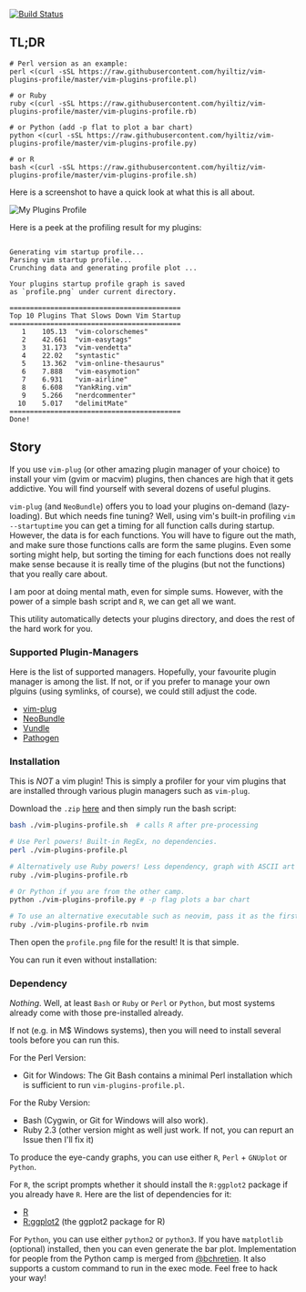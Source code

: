 [![Build Status](https://api.travis-ci.org/hyiltiz/vim-plugins-profile.svg?branch=master)](https://travis-ci.org/hyiltiz/vim-plugins-profile)

## TL;DR
```{BASH}
# Perl version as an example:
perl <(curl -sSL https://raw.githubusercontent.com/hyiltiz/vim-plugins-profile/master/vim-plugins-profile.pl)

# or Ruby
ruby <(curl -sSL https://raw.githubusercontent.com/hyiltiz/vim-plugins-profile/master/vim-plugins-profile.rb)

# or Python (add -p flat to plot a bar chart)
python <(curl -sSL https://raw.githubusercontent.com/hyiltiz/vim-plugins-profile/master/vim-plugins-profile.py)

# or R
bash <(curl -sSL https://raw.githubusercontent.com/hyiltiz/vim-plugins-profile/master/vim-plugins-profile.sh)
```

Here is a screenshot to have a quick look at what this is all about.

![My Plugins Profile](./test/result.png)

Here is a peek at the profiling result for my plugins:

```

Generating vim startup profile...
Parsing vim startup profile...
Crunching data and generating profile plot ...

Your plugins startup profile graph is saved
as `profile.png` under current directory.

==========================================
Top 10 Plugins That Slows Down Vim Startup
==========================================
   1	105.13	"vim-colorschemes"
   2	42.661	"vim-easytags"
   3	31.173	"vim-vendetta"
   4	22.02	"syntastic"
   5	13.362	"vim-online-thesaurus"
   6	7.888	"vim-easymotion"
   7	6.931	"vim-airline"
   8	6.608	"YankRing.vim"
   9	5.266	"nerdcommenter"
  10	5.017	"delimitMate"
==========================================
Done!
```

## Story

If you use `vim-plug` (or other amazing plugin manager of your choice) to install
your vim (gvim or macvim) plugins, then chances are high that it gets
addictive. You will find yourself with several dozens of useful plugins.

`vim-plug` (and `NeoBundle`) offers you to load your plugins on-demand (lazy-loading). But
which needs fine tuning? Well, using vim's built-in profiling `vim
--startuptime` you can get a timing for all function calls during
startup. However, the data is for each functions. You will have to
figure out the math, and make sure those functions calls are form the
same plugins. Even some sorting might help, but sorting the timing for
each functions does not really make sense because it is really time of the
plugins (but not the functions) that you really care about.

I am poor at doing mental math, even for simple sums. However, with the power
of a simple bash script and `R`, we can get all we want.

This utility automatically detects your plugins directory, and does the
rest of the hard work for you.


### Supported Plugin-Managers

Here is the list of supported managers. Hopefully, your favourite plugin manager is among the list. If not, or if you prefer to manage your own plguins (using symlinks, of course), we could still adjust the code.

 - [vim-plug]
 - [NeoBundle]
 - [Vundle]
 - [Pathogen]


### Installation

This is *NOT* a vim plugin! This is simply a profiler for your vim
plugins that are installed through various plugin managers such as
`vim-plug`.

Download the `.zip` [here][zip] and then simply run the bash script:


```BASH
bash ./vim-plugins-profile.sh  # calls R after pre-processing

# Use Perl powers! Built-in RegEx, no dependencies.
perl ./vim-plugins-profile.pl

# Alternatively use Ruby powers! Less dependency, graph with ASCII art
ruby ./vim-plugins-profile.rb

# Or Python if you are from the other camp.
python ./vim-plugins-profile.py # -p flag plots a bar chart

# To use an alternative executable such as neovim, pass it as the first argument.
ruby ./vim-plugins-profile.rb nvim
```

Then open the `profile.png` file for the result! It is that simple.

You can run it even without installation:

### Dependency

*Nothing*. Well, at least `Bash` or `Ruby` or `Perl` or `Python`, but most systems already come with those pre-installed already.

If not (e.g. in M\$ Windows systems), then you will need to install several tools before you can run this.

For the Perl Version:

 - Git for Windows: The Git Bash contains a minimal Perl installation which is sufficient to run `vim-plugins-profile.pl`.

For the Ruby Version:

 - Bash (Cygwin, or Git for Windows will also work).
 - Ruby 2.3 (other version might as well just work. If not, you can repurt an Issue then I'll fix it)

To produce the eye-candy graphs, you can use either `R`, `Perl` + `GNUplot` or `Python`.

For `R`, the script prompts whether it should install the `R:ggplot2` package if you already have `R`. Here are the list of dependencies for it:

 - [R]
 - [R:ggplot2] (the ggplot2 package for R)

For `Python`, you can use either `python2` or `python3`. If you have
`matplotlib` (optional) installed, then you can even generate the bar plot.
Implementation for people from the Python camp is merged from [@bchretien](https://github.com/bchretien/vim-profiler). It also supports a custom command to run in the exec mode. Feel free to hack your way!



[zip]: https://github.com/hyiltiz/vim-plugins-profile/archive/master.zip
[vim-plug]: https://github.com/junegunn/vim-plug
[GNUplot]: http://www.gnuplot.info
[R]: https://cran.r-project.org/
[R:ggplot2]: http://ggplot2.org/
[NeoBundle]: https://github.com/Shougo/neobundle.vim
[Vundle]: https://github.com/VundleVim/Vundle.vim
[Pathogen]: https://github.com/tpope/vim-pathogen
